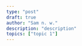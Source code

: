```yaml
---
type: "post"
draft: true
author: "Sam n. w."
description: "description"
topics: ["topic 1"]
---
```

